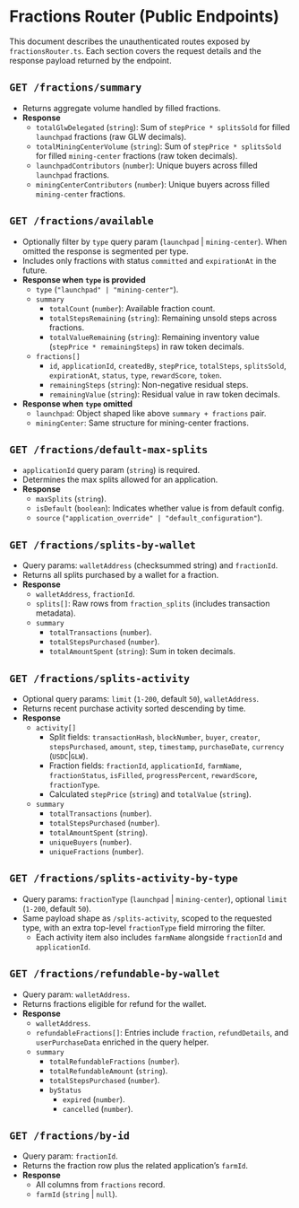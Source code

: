 # Fractions Router (Public Endpoints)

This document describes the unauthenticated routes exposed by `fractionsRouter.ts`. Each section covers the request details and the response payload returned by the endpoint.

## `GET /fractions/summary`

- Returns aggregate volume handled by filled fractions.
- **Response**
  - `totalGlwDelegated` (`string`): Sum of `stepPrice * splitsSold` for filled `launchpad` fractions (raw GLW decimals).
  - `totalMiningCenterVolume` (`string`): Sum of `stepPrice * splitsSold` for filled `mining-center` fractions (raw token decimals).
  - `launchpadContributors` (`number`): Unique buyers across filled `launchpad` fractions.
  - `miningCenterContributors` (`number`): Unique buyers across filled `mining-center` fractions.

## `GET /fractions/available`

- Optionally filter by `type` query param (`launchpad` | `mining-center`). When omitted the response is segmented per type.
- Includes only fractions with status `committed` and `expirationAt` in the future.
- **Response when `type` is provided**
  - `type` (`"launchpad" | "mining-center"`).
  - `summary`
    - `totalCount` (`number`): Available fraction count.
    - `totalStepsRemaining` (`string`): Remaining unsold steps across fractions.
    - `totalValueRemaining` (`string`): Remaining inventory value (`stepPrice * remainingSteps`) in raw token decimals.
  - `fractions[]`
    - `id`, `applicationId`, `createdBy`, `stepPrice`, `totalSteps`, `splitsSold`, `expirationAt`, `status`, `type`, `rewardScore`, `token`.
    - `remainingSteps` (`string`): Non-negative residual steps.
    - `remainingValue` (`string`): Residual value in raw token decimals.
- **Response when `type` omitted**
  - `launchpad`: Object shaped like above `summary + fractions` pair.
  - `miningCenter`: Same structure for mining-center fractions.

## `GET /fractions/default-max-splits`

- `applicationId` query param (`string`) is required.
- Determines the max splits allowed for an application.
- **Response**
  - `maxSplits` (`string`).
  - `isDefault` (`boolean`): Indicates whether value is from default config.
  - `source` (`"application_override" | "default_configuration"`).

## `GET /fractions/splits-by-wallet`

- Query params: `walletAddress` (checksummed string) and `fractionId`.
- Returns all splits purchased by a wallet for a fraction.
- **Response**
  - `walletAddress`, `fractionId`.
  - `splits[]`: Raw rows from `fraction_splits` (includes transaction metadata).
  - `summary`
    - `totalTransactions` (`number`).
    - `totalStepsPurchased` (`number`).
    - `totalAmountSpent` (`string`): Sum in token decimals.

## `GET /fractions/splits-activity`

- Optional query params: `limit` (`1-200`, default `50`), `walletAddress`.
- Returns recent purchase activity sorted descending by time.
- **Response**
  - `activity[]`
    - Split fields: `transactionHash`, `blockNumber`, `buyer`, `creator`, `stepsPurchased`, `amount`, `step`, `timestamp`, `purchaseDate`, `currency` (`USDC`|`GLW`).
    - Fraction fields: `fractionId`, `applicationId`, `farmName`, `fractionStatus`, `isFilled`, `progressPercent`, `rewardScore`, `fractionType`.
    - Calculated `stepPrice` (`string`) and `totalValue` (`string`).
  - `summary`
    - `totalTransactions` (`number`).
    - `totalStepsPurchased` (`number`).
    - `totalAmountSpent` (`string`).
    - `uniqueBuyers` (`number`).
    - `uniqueFractions` (`number`).

## `GET /fractions/splits-activity-by-type`

- Query params: `fractionType` (`launchpad` | `mining-center`), optional `limit` (`1-200`, default `50`).
- Same payload shape as `/splits-activity`, scoped to the requested type, with an extra top-level `fractionType` field mirroring the filter.
  - Each activity item also includes `farmName` alongside `fractionId` and `applicationId`.

## `GET /fractions/refundable-by-wallet`

- Query param: `walletAddress`.
- Returns fractions eligible for refund for the wallet.
- **Response**
  - `walletAddress`.
  - `refundableFractions[]`: Entries include `fraction`, `refundDetails`, and `userPurchaseData` enriched in the query helper.
  - `summary`
    - `totalRefundableFractions` (`number`).
    - `totalRefundableAmount` (`string`).
    - `totalStepsPurchased` (`number`).
    - `byStatus`
      - `expired` (`number`).
      - `cancelled` (`number`).

## `GET /fractions/by-id`

- Query param: `fractionId`.
- Returns the fraction row plus the related application’s `farmId`.
- **Response**
  - All columns from `fractions` record.
  - `farmId` (`string` | `null`).
